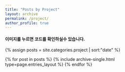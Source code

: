 ```yaml
---
title: "Posts by Project"
layout: archive
permalink: /project/
author_profile: true
---
```


#### 이미지를 누르면 코드를 확인하실수 있습니다.

{% assign posts = site.categories.project | sort:"date" %}

{% for post in posts %}
{% include archive-single.html type=page.entries_layout %}
{% endfor %}
